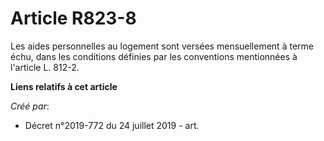 # Article R823-8

Les aides personnelles au logement sont versées mensuellement à terme échu, dans les conditions définies par les conventions
mentionnées à l'article L. 812-2.

**Liens relatifs à cet article**

_Créé par_:

  - Décret n°2019-772 du 24 juillet 2019 - art.

